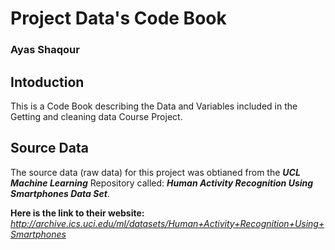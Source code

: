 # Project Data's Code Book
### Ayas Shaqour

## Intoduction 
This is a Code Book describing the Data and Variables included in the Getting and cleaning data Course Project. 

## Source Data
The source data (raw data) for this project was obtianed from the **_UCL Machine Learning_** Repository called: **_Human Activity Recognition Using Smartphones Data Set_**. 

**Here is the link to their website:**  *http://archive.ics.uci.edu/ml/datasets/Human+Activity+Recognition+Using+Smartphones*
